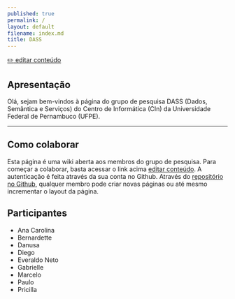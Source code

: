 ```yaml
---
published: true
permalink: /
layout: default
filename: index.md
title: DASS
---
```


[:pencil2: editar conteúdo](https://github.com/dass-cin/dass-cin.github.io/blob/master/index.md)

##  Apresentação

  Olá, sejam bem-vindos à página do grupo de pesquisa DASS (Dados, Semântica e Serviços) do Centro de Informática (CIn) da Universidade Federal de Pernambuco (UFPE).

----
## Como colaborar
Esta página é uma wiki aberta aos membros do grupo de pesquisa. Para começar a colaborar, basta acessar o link acima [editar conteúdo](https://github.com/dass-cin/dass-cin.github.io/blob/master/index.md). A autenticação é feita através da sua conta no Github. Através do [repositório no Github](https://github.com/dass-cin/dass-cin.github.io), qualquer membro pode criar novas páginas ou até mesmo incrementar o layout da página.


## Participantes
  * Ana Carolina
  * Bernardette
  * Danusa
  * Diego 
  * Everaldo Neto
  * Gabrielle
  * Marcelo
  * Paulo
  * Pricilla
  
